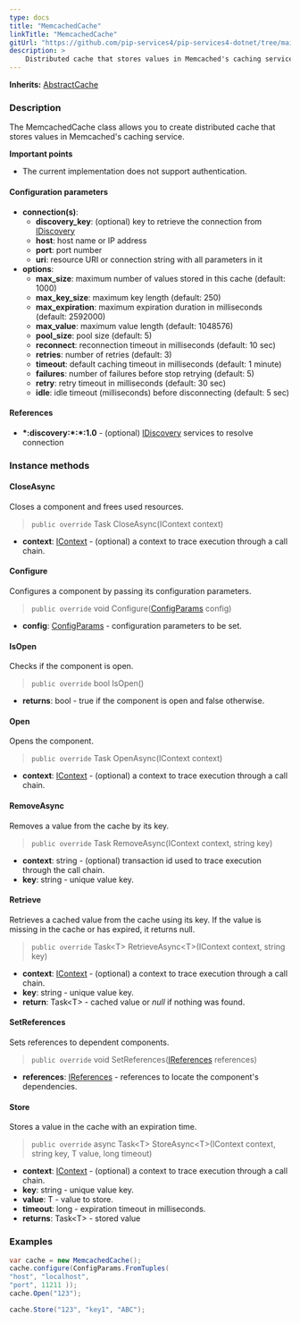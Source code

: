 ```yaml
---
type: docs
title: "MemcachedCache"
linkTitle: "MemcachedCache"
gitUrl: "https://github.com/pip-services4/pip-services4-dotnet/tree/main/pip-services4-memcached-dotnet"
description: >
    Distributed cache that stores values in Memcached's caching service.
---
```


**Inherits:** [AbstractCache](../../../logic/cache/abstract_cache)

### Description
The MemcachedCache class allows you to create distributed cache that stores values in Memcached's caching service. 

**Important points**

- The current implementation does not support authentication.

#### Configuration parameters

- **connection(s)**:           
    - **discovery_key**: (optional) key to retrieve the connection from [IDiscovery](../../../config/connect/idiscovery)
    - **host**: host name or IP address
    - **port**: port number
    - **uri**: resource URI or connection string with all parameters in it
- **options**:
    - **max_size**: maximum number of values stored in this cache (default: 1000)        
    - **max_key_size**: maximum key length (default: 250)
    - **max_expiration**: maximum expiration duration in milliseconds (default: 2592000)
    - **max_value**: maximum value length (default: 1048576)
    - **pool_size**: pool size (default: 5)
    - **reconnect**: reconnection timeout in milliseconds (default: 10 sec)
    - **retries**: number of retries (default: 3)
    - **timeout**: default caching timeout in milliseconds (default: 1 minute)
    - **failures**: number of failures before stop retrying (default: 5)
    - **retry**: retry timeout in milliseconds (default: 30 sec)
    - **idle**: idle timeout (milliseconds) before disconnecting (default: 5 sec)


#### References

- **\*:discovery:\*:\*:1.0** - (optional) [IDiscovery](../../../config/connect/idiscovery) services to resolve connection


### Instance methods

#### CloseAsync
Closes a component and frees used resources.

> `public override` Task CloseAsync(IContext context)

- **context**: [IContext](../../../components/context/icontext) - (optional) a context to trace execution through a call chain.

#### Configure
Configures a component by passing its configuration parameters.

> `public override` void Configure([ConfigParams](../../../components/config/config_params) config)

- **config**: [ConfigParams](../../../components/config/config_params) - configuration parameters to be set.

#### IsOpen
Checks if the component is open.

> `public override` bool IsOpen()

- **returns**: bool - true if the component is open and false otherwise.


#### Open
Opens the component.
> `public override` Task OpenAsync(IContext context)

- **context**: [IContext](../../../components/context/icontext) - (optional) a context to trace execution through a call chain.


#### RemoveAsync
Removes a value from the cache by its key.

> `public override` Task RemoveAsync(IContext context, string key)

- **context**: string - (optional) transaction id used to trace execution through the call chain.
- **key**: string - unique value key.

#### Retrieve
Retrieves a cached value from the cache using its key.
If the value is missing in the cache or has expired, it returns null.

> `public override` Task\<T\> RetrieveAsync\<T\>(IContext context, string key)

- **context**: [IContext](../../../components/context/icontext) - (optional) a context to trace execution through a call chain.
- **key**: string - unique value key.
- **return**: Task\<T\> - cached value or *null* if nothing was found.

#### SetReferences
Sets references to dependent components.

> `public override` void SetReferences([IReferences](../../../components/refer/ireferences) references)

- **references**: [IReferences](../../../components/refer/ireferences) - references to locate the component's dependencies.

#### Store
Stores a value in the cache with an expiration time.

> `public override` async Task\<T\> StoreAsync\<T\>(IContext context, string key, T value, long timeout)

- **context**: [IContext](../../../components/context/icontext) - (optional) a context to trace execution through a call chain.
- **key**: string - unique value key.
- **value**: T - value to store.
- **timeout**: long - expiration timeout in milliseconds.
- **returns**: Task\<T\> - stored value


### Examples

```cs
var cache = new MemcachedCache();
cache.configure(ConfigParams.FromTuples(
"host", "localhost",
"port", 11211 ));
cache.Open("123");

cache.Store("123", "key1", "ABC");

```
